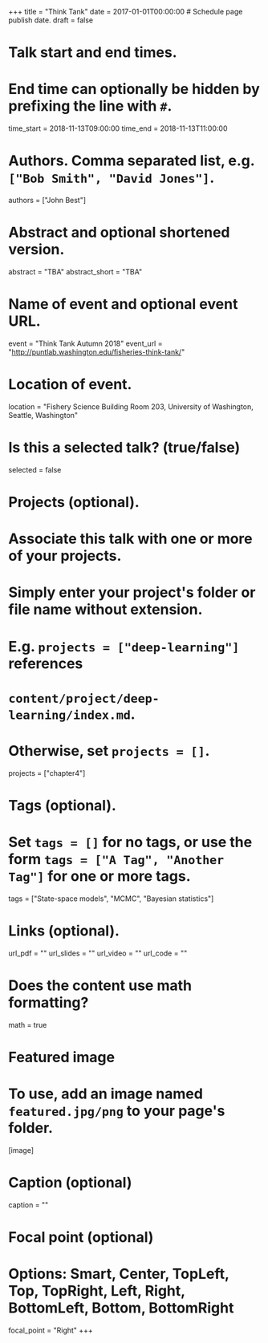 +++
title = "Think Tank"
date = 2017-01-01T00:00:00  # Schedule page publish date.
draft = false

# Talk start and end times.
#   End time can optionally be hidden by prefixing the line with `#`.
time_start = 2018-11-13T09:00:00
time_end = 2018-11-13T11:00:00

# Authors. Comma separated list, e.g. `["Bob Smith", "David Jones"]`.
authors = ["John Best"]

# Abstract and optional shortened version.
abstract = "TBA"
abstract_short = "TBA"

# Name of event and optional event URL.
event = "Think Tank Autumn 2018"
event_url = "http://puntlab.washington.edu/fisheries-think-tank/"

# Location of event.
location = "Fishery Science Building Room 203, University of Washington, Seattle, Washington"

# Is this a selected talk? (true/false)
selected = false

# Projects (optional).
#   Associate this talk with one or more of your projects.
#   Simply enter your project's folder or file name without extension.
#   E.g. `projects = ["deep-learning"]` references 
#   `content/project/deep-learning/index.md`.
#   Otherwise, set `projects = []`.
projects = ["chapter4"]

# Tags (optional).
#   Set `tags = []` for no tags, or use the form `tags = ["A Tag", "Another Tag"]` for one or more tags.
tags = ["State-space models", "MCMC", "Bayesian statistics"]

# Links (optional).
url_pdf = ""
url_slides = ""
url_video = ""
url_code = ""

# Does the content use math formatting?
math = true

# Featured image
# To use, add an image named `featured.jpg/png` to your page's folder. 
[image]
  # Caption (optional)
  caption = ""

  # Focal point (optional)
  # Options: Smart, Center, TopLeft, Top, TopRight, Left, Right, BottomLeft, Bottom, BottomRight
  focal_point = "Right"
+++
